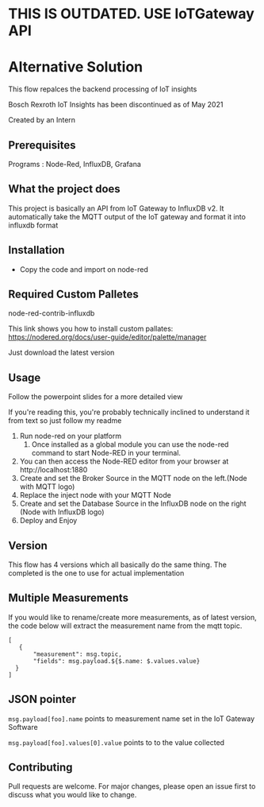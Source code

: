 # THIS IS OUTDATED. USE IoTGateway API

# Alternative Solution

This flow repalces the backend processing of IoT insights

Bosch Rexroth IoT Insights has been discontinued as of May 2021

Created by an Intern

## Prerequisites
Programs : Node-Red, InfluxDB, Grafana

## What the project does
This project is basically an API from IoT Gateway to InfluxDB v2. It automatically take the MQTT output of the IoT gateway and format it into influxdb format

## Installation

* Copy the code and import on node-red
## Required Custom Palletes 

node-red-contrib-influxdb

This link shows you how to install custom pallates: https://nodered.org/docs/user-guide/editor/palette/manager

Just download the latest version
## Usage
Follow the powerpoint slides for a more detailed view

If you're reading this, you're probably technically inclined to understand it from text so just follow my readme
  
1. Run node-red on your platform
   1. Once installed as a global module you can use the node-red command to start Node-RED in your terminal.
1. You can then access the Node-RED editor from your browser at http://localhost:1880 
1. Create and set the Broker Source in the MQTT node on the left.(Node with MQTT logo)
2. Replace the inject node with your MQTT Node
3. Create and set the Database Source in the InfluxDB node on the right (Node with InfluxDB logo)
4. Deploy and Enjoy

## Version
This flow has 4 versions which all basically do the same thing.
The completed is the one to use for actual implementation

## Multiple Measurements
If you would like to rename/create more measurements, as of latest version, the code below will extract the measurement name from the mqtt topic.
<pre><code>[
   {
       "measurement": msg.topic,
       "fields": msg.payload.${$.name: $.values.value}
  }
] </code></pre>

## JSON pointer
`msg.payload[foo].name` points to measurement name set in the IoT Gateway Software

`msg.payload[foo].values[0].value` points to to the value collected

## Contributing
Pull requests are welcome. For major changes, please open an issue first to discuss what you would like to change.
